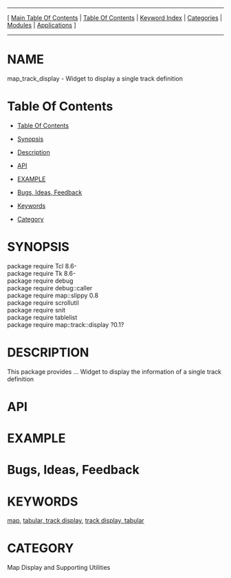 
[//000000001]: # (map\_track\_display \- Map display support)
[//000000002]: # (Generated from file 'track\-display\.man' by tcllib/doctools with format 'markdown')
[//000000003]: # (map\_track\_display\(n\) 0\.1 tklib "Map display support")

<hr> [ <a href="../../../../toc.md">Main Table Of Contents</a> &#124; <a
href="../../../toc.md">Table Of Contents</a> &#124; <a
href="../../../../index.md">Keyword Index</a> &#124; <a
href="../../../../toc0.md">Categories</a> &#124; <a
href="../../../../toc1.md">Modules</a> &#124; <a
href="../../../../toc2.md">Applications</a> ] <hr>

# NAME

map\_track\_display \- Widget to display a single track definition

# <a name='toc'></a>Table Of Contents

  - [Table Of Contents](#toc)

  - [Synopsis](#synopsis)

  - [Description](#section1)

  - [API](#section2)

  - [EXAMPLE](#section3)

  - [Bugs, Ideas, Feedback](#section4)

  - [Keywords](#keywords)

  - [Category](#category)

# <a name='synopsis'></a>SYNOPSIS

package require Tcl 8\.6\-  
package require Tk 8\.6\-  
package require debug  
package require debug::caller  
package require map::slippy 0\.8  
package require scrollutil  
package require snit  
package require tablelist  
package require map::track::display ?0\.1?  

# <a name='description'></a>DESCRIPTION

This package provides \.\.\. Widget to display the information of a single track
definition

# <a name='section2'></a>API

# <a name='section3'></a>EXAMPLE

# <a name='section4'></a>Bugs, Ideas, Feedback

# <a name='keywords'></a>KEYWORDS

[map](\.\./\.\./\.\./\.\./index\.md\#map), [tabular, track
display](\.\./\.\./\.\./\.\./index\.md\#tabular\_track\_display), [track display,
tabular](\.\./\.\./\.\./\.\./index\.md\#track\_display\_tabular)

# <a name='category'></a>CATEGORY

Map Display and Supporting Utilities

